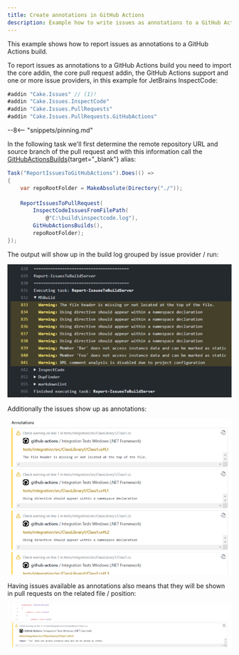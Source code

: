 ```yaml
---
title: Create annotations in GitHub Actions
description: Example how to write issues as annotations to a GitHub Actions build.
---
```


This example shows how to report issues as annotations to a GitHub Actions build.

To report issues as annotations to a GitHub Actions build you need to import the core addin,
the core pull request addin, the GitHub Actions support and one or more issue providers,
in this example for JetBrains InspectCode:

```csharp
#addin "Cake.Issues" // (1)!
#addin "Cake.Issues.InspectCode"
#addin "Cake.Issues.PullRequests"
#addin "Cake.Issues.PullRequests.GitHubActions"
```

--8<-- "snippets/pinning.md"

In the following task we'll first determine the remote repository URL and
source branch of the pull request and with this information call the
[GitHubActionsBuilds](https://cakebuild.net/api/Cake.Issues.PullRequests.GitHubActions/GitHubActionsBuildsAliases/){target="_blank"} alias:

```csharp
Task("ReportIssuesToGitHubActions").Does(() =>
{
    var repoRootFolder = MakeAbsolute(Directory("./"));

    ReportIssuesToPullRequest(
        InspectCodeIssuesFromFilePath(
            @"C:\build\inspectcode.log"),
        GitHubActionsBuilds(),
        repoRootFolder);
});
```

The output will show up in the build log grouped by issue provider / run:

![Log output](../githubactions-log-output.png "Log output")

Additionally the issues show up as annotations:

![Annotations](../githubactions-annotations.png "Annotations")

Having issues available as annotations also means that they will be shown in pull requests on the related file / position:

![Pull request integration](../githubactions-pullrequest-integration.png "Pull request integration")
